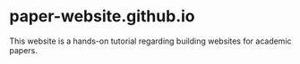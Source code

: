 # paper-website.github.io
This website is a hands-on tutorial regarding building websites for academic papers.
